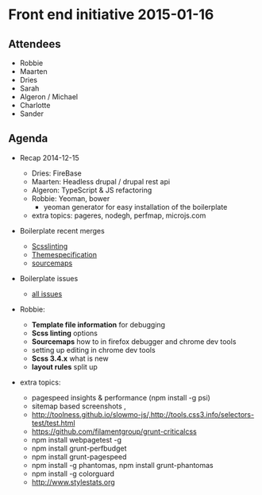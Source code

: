 # Front end initiative 2015-01-16

## Attendees
  * Robbie
  * Maarten
  * Dries
  * Sarah
  * Algeron / Michael
  * Charlotte
  * Sander

## Agenda

  * Recap 2014-12-15
    * Dries: FireBase
    * Maarten: Headless drupal / drupal rest api
    * Algeron: TypeScript & JS refactoring
    * Robbie: Yeoman, bower
      * yeoman generator for easy installation of the boilerplate
    * extra topics: pageres, nodegh, perfmap, microjs.com


  * Boilerplate recent merges
    * [Scsslinting](https://github.com/Crosscheck/drupal-theme-boilerplate/pull/40)
    * [Themespecification](https://github.com/Crosscheck/drupal-theme-boilerplate/pull/38)
    * [sourcemaps](https://github.com/Crosscheck/drupal-theme-boilerplate/pull/34)
    
  
  * Boilerplate issues
    * [all issues](https://github.com/Crosscheck/drupal-theme-boilerplate/issues) 

  * Robbie: 
    * **Template file information** for debugging
    * **Scss linting** options 
    * **Sourcemaps** how to in firefox debugger and chrome dev tools
    * setting up editing in chrome dev tools
    * **Scss 3.4.x** what is new
    * **layout rules** split up

  * extra topics: 
    * pagespeed insights & performance (npm install -g psi)
    * sitemap based screenshots ,
    * http://toolness.github.io/slowmo-js/,http://tools.css3.info/selectors-test/test.html
    * https://github.com/filamentgroup/grunt-criticalcss
    * npm install webpagetest -g
    * npm install grunt-perfbudget
    * npm install grunt-pagespeed
    * npm install -g phantomas, npm install grunt-phantomas
    * npm install -g colorguard
    * http://www.stylestats.org

